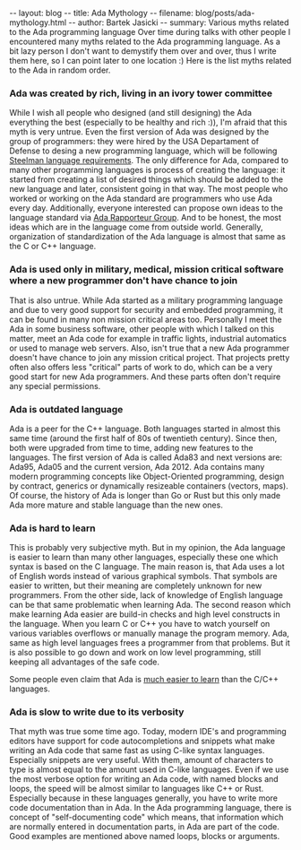 -- layout: blog
-- title: Ada Mythology
-- filename: blog/posts/ada-mythology.html
-- author: Bartek Jasicki
-- summary: Various myths related to the Ada programming language
Over time during talks with other people I encountered many myths related to
the Ada programming language. As a bit lazy person I don't want to
demystify them over and over, thus I write them here, so I can point later to
one location :) Here is the list myths related to the Ada in random order.

### Ada was created by rich, living in an ivory tower committee

While I wish all people who designed (and still designing) the Ada everything
the best (especially to be healthy and rich :)), I'm afraid that this myth is
very untrue. Even the first version of Ada was designed by the group of
programmers: they were hired by the USA Departament of Defense to desing a new
programming language, which will be following [Steelman language requirements](https://en.wikipedia.org/wiki/Steelman_language_requirements).
The only difference for Ada, compared to many other programming languages
is process of creating the language: it started from creating a list of
desired things which should be added to the new language and later,
consistent going in that way. The most people who worked or working on the
Ada standard are programmers who use Ada every day. Additionally, everyone
interested can propose own ideas to the language standard via [Ada Rapporteur Group](http://www.ada-auth.org/arg.html).
And to be honest, the most ideas which are in the language come from outside
world. Generally, organization of standardization of the Ada language is almost
that same as the C or C++ language.

### Ada is used only in military, medical, mission critical software where a new programmer don't have chance to join

That is also untrue. While Ada started as a military programming language and
due to very good support for security and embedded programming, it can be found
in many non mission critical areas too. Personally I meet the Ada in some
business software, other people with which I talked on this matter, meet an Ada
code for example in traffic lights, industrial automatics or used to manage web
servers. Also, isn't true that a new Ada programmer doesn't have chance to join
any mission critical project. That projects pretty often also offers less
"critical" parts of work to do, which can be a very good start for new Ada
programmers. And these parts often don't require any special permissions.

### Ada is outdated language

Ada is a peer for the C++ language. Both languages started in almost this same
time (around the first half of 80s of twentieth century). Since then, both
were upgraded from time to time, adding new features to the languages. The
first version of Ada is called Ada83 and next versions are: Ada95, Ada05 and
the current version, Ada 2012. Ada contains many modern programming concepts
like Object-Oriented programming, design by contract, generics or dynamically
resizeable containers (vectors, maps). Of course, the history of Ada is longer
than Go or Rust but this only made Ada more mature and stable language than the
new ones.

### Ada is hard to learn

This is probably very subjective myth. But in my opinion, the Ada language is
easier to learn than many other languages, especially these one which syntax is
based on the C language. The main reason is, that Ada uses a lot of English
words instead of various graphical symbols. That symbols are easier to written,
but their meaning are completely unknown for new programmers. From the other
side, lack of knowledge of English language can be that same problematic when
learning Ada. The second reason which make learning Ada easier are build-in
checks and high level constructs in the language. When you learn C or C++ you
have to watch yourself on various variables overflows or manually manage the
program memory. Ada, same as high level languages frees a programmer from that
problems. But it is also possible to go down and work on low level programming,
still keeping all advantages of the safe code.

Some people even claim that Ada is [much easier to learn](https://pbs.twimg.com/media/EmH4kPwXIAESAy3?format=jpg&name=medium)
than the C/C++ languages.

### Ada is slow to write due to its verbosity

That myth was true some time ago. Today, modern IDE's and programming editors
have support for code autocompletions and snippets what make writing an Ada
code that same fast as using C-like syntax languages. Especially snippets are
very useful. With them, amount of characters to type is almost equal to the
amount used in C-like languages. Even if we use the most verbose option for
writing an Ada code, with named blocks and loops, the speed will be almost
similar to languages like C++ or Rust. Especially because in these languages
generally, you have to write more code documentation than in Ada. In the Ada
programming language, there is concept of "self-documenting code" which means,
that information which are normally entered in documentation parts, in Ada
are part of the code. Good examples are mentioned above named loops, blocks
or arguments.

